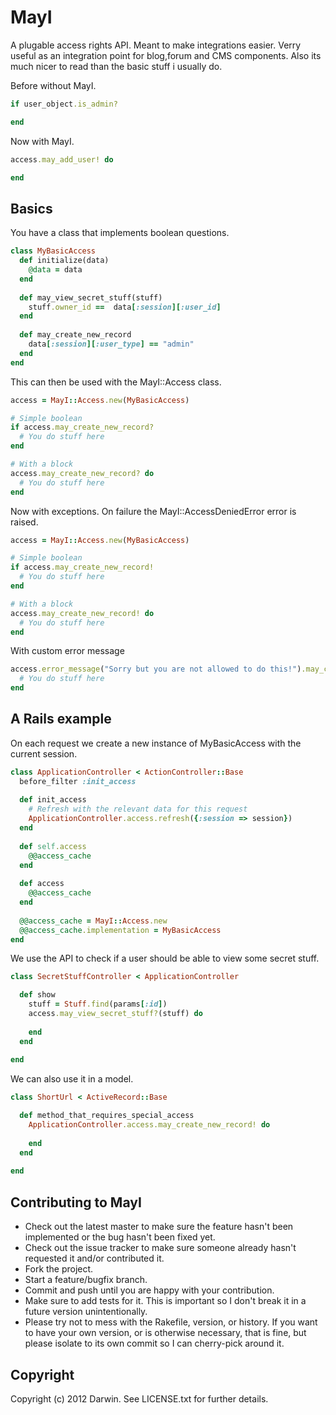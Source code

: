 # MayI

A plugable access rights API. Meant to make integrations easier. Verry useful as an integration point for blog,forum and CMS components. Also its much nicer to read than the basic stuff i usually do.

Before without MayI.

```ruby
if user_object.is_admin?

end
```

Now with MayI.

```ruby
access.may_add_user! do

end
```




## Basics

You have a class that implements boolean questions.

```ruby
class MyBasicAccess
  def initialize(data)
    @data = data
  end
  
  def may_view_secret_stuff(stuff)
    stuff.owner_id ==  data[:session][:user_id]
  end
  
  def may_create_new_record
    data[:session][:user_type] == "admin"
  end
end
```

This can then be used with the MayI::Access class.


```ruby
access = MayI::Access.new(MyBasicAccess)

# Simple boolean
if access.may_create_new_record?
  # You do stuff here
end

# With a block
access.may_create_new_record? do
  # You do stuff here
end
```

Now with exceptions. On failure the MayI::AccessDeniedError error is raised.

```ruby
access = MayI::Access.new(MyBasicAccess)

# Simple boolean
if access.may_create_new_record!
  # You do stuff here
end

# With a block
access.may_create_new_record! do
  # You do stuff here
end
```

With custom error message

```ruby
access.error_message("Sorry but you are not allowed to do this!").may_create_new_record! do
  # You do stuff here
end
```





## A Rails example

On each request we create a new instance of MyBasicAccess with the current session.

```ruby
class ApplicationController < ActionController::Base
  before_filter :init_access
  
  def init_access 
    # Refresh with the relevant data for this request
    ApplicationController.access.refresh({:session => session})
  end
  
  def self.access
    @@access_cache
  end
  
  def access
    @@access_cache
  end
  
  @@access_cache = MayI::Access.new
  @@access_cache.implementation = MyBasicAccess
end
```

We use the API to check if a user should be able to view some secret stuff.

```ruby
class SecretStuffController < ApplicationController

  def show
    stuff = Stuff.find(params[:id])
    access.may_view_secret_stuff?(stuff) do
    
    end
  end
  
end
```

We can also use it in a model.

```ruby
class ShortUrl < ActiveRecord::Base

  def method_that_requires_special_access
    ApplicationController.access.may_create_new_record! do
    
    end
  end
  
end
```


## Contributing to MayI
 
* Check out the latest master to make sure the feature hasn't been implemented or the bug hasn't been fixed yet.
* Check out the issue tracker to make sure someone already hasn't requested it and/or contributed it.
* Fork the project.
* Start a feature/bugfix branch.
* Commit and push until you are happy with your contribution.
* Make sure to add tests for it. This is important so I don't break it in a future version unintentionally.
* Please try not to mess with the Rakefile, version, or history. If you want to have your own version, or is otherwise necessary, that is fine, but please isolate to its own commit so I can cherry-pick around it.

## Copyright

Copyright (c) 2012 Darwin. See LICENSE.txt for
further details.

